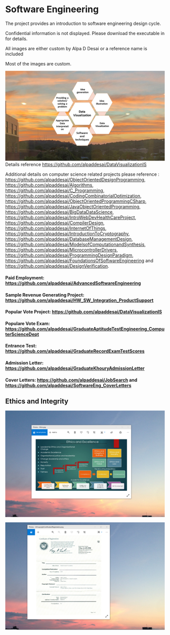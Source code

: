 # Software Engineering

The project provides an introduction to software engineering design cycle. 

Confidential information is not displayed. Please download the executable in for details. 

All images are either custom by Alpa D Desai or a reference name is included 

Most of the images are custom.

![image](DataVisualization.jpg)
Details reference https://github.com/alpaddesai/DataVisualizationIS

Additional details on computer science related projects please reference : https://github.com/alpaddesai/ObjectOrientedDesignProgramming, https://github.com/alpaddesai/Algorithms, https://github.com/alpaddesai/C_Programming, https://github.com/alpaddesai/CodingCombinatorialOptimization, https://github.com/alpaddesai/ObjectOrientedProgrammingCSharp, https://github.com/alpaddesai/JavaObjectOrientedProgramming, https://github.com/alpaddesai/BigDataDataScience, https://github.com/alpaddesai/IntroWebDevHealthCareProject, https://github.com/alpaddesai/CompilerDesign,  https://github.com/alpaddesai/InternetOfThings, https://github.com/alpaddesai/IntroductionToCryptography, https://github.com/alpaddesai/DatabaseManagementDesign, https://github.com/alpaddesai/ModelsofComputationandSynthesis, https://github.com/alpaddesai/MicrocontrollerDrivers, https://github.com/alpaddesai/ProgrammingDesignParadigm, https://github.com/alpaddesai/FoundationsOfSoftwareEngineering and https://github.com/alpaddesai/DesignVerification.


#### Paid Employment: https://github.com/alpaddesai/AdvancedSoftwareEngineering
#### Sample Revenue Generating Project: https://github.com/alpaddesai/HW_SW_Integration_ProductSupport
#### Popular Vote Project: https://github.com/alpaddesai/DataVisualizationIS
#### Populare Vote Exam: https://github.com/alpaddesai/GraduateAptitudeTestEngineering_ComputerScienceDept  
#### Entrance Test: https://github.com/alpaddesai/GraduateRecordExamTestScores
#### Admission Letter: https://github.com/alpaddesai/GraduateKhouryAdmissionLetter
#### Cover Letters: https://github.com/alpaddesai/JobSearch and https://github.com/alpaddesai/SoftwareEng_CoverLetters

## Ethics and Integrity
![image](EthicsandExcellence.png)

![image](USCopyrightCertificate.png)
